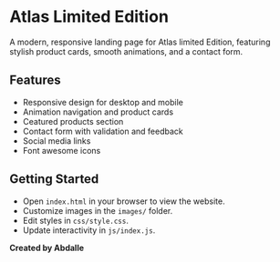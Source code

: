 # Atlas Limited Edition
A modern, responsive landing page for Atlas limited Edition, featuring stylish product cards, smooth animations, and a contact form.

## Features
- Responsive design for desktop and mobile
- Animation navigation and product cards
- Ceatured products section
- Contact form with validation and feedback
- Social media links 
- Font awesome icons

## Getting Started
- Open `index.html` in your browser to view the website.
- Customize images in the `images/` folder.
- Edit styles in `css/style.css`.
- Update interactivity in `js/index.js`.


**Created by Abdalle**